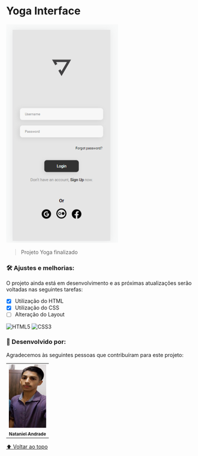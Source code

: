 # Yoga Interface



<img src="./assets/logo.png" width="300px" alt="logo-yoga" >

> Projeto Yoga finalizado


### 🛠️ Ajustes e melhorias:

O projeto ainda está em desenvolvimento e as próximas atualizações serão voltadas nas seguintes tarefas:

- [x] Utilização do HTML
- [x] Utilização do CSS
- [ ] Alteração do Layout

![HTML5](https://img.shields.io/badge/HTML5-E34F26?style=for-the-badge&logo=html5&logoColor=white)
![CSS3](https://img.shields.io/badge/CSS3-1572B6?style=for-the-badge&logo=css3&logoColor=white)


### 🤝 Desenvolvido por:

Agradecemos às seguintes pessoas que contribuíram para este projeto:

<table>
  <tr>
    <td align="center">
      <a href="https://www.linkedin.com/in/jos%C3%A9-nataniel-4764a4224/">
        <img src="./assets/niel.jpg" width="100px;" height="170" alt="Foto do Iuri Silva no GitHub"/><br>
        <sub>
          <b>Nataniel Andrade</b>
        </sub>
      </a>
  </tr>
</table>




[⬆ Voltar ao topo](#yoga-interface)<br>

 
